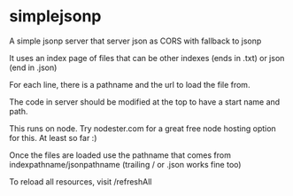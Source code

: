 simplejsonp
===========

A simple jsonp server that server json as CORS with fallback to jsonp

It uses an index page of files that can be other indexes (ends in .txt) or json (end in .json)

For each line, there is a pathname and the url to load the file from. 

The code in server should be modified at the top to have a start name and path. 

This runs on node. Try nodester.com for a great free node hosting option for this. At least so far :)

Once the files are loaded use the pathname that comes from indexpathname/jsonpathname  (trailing / or .json works fine too)

To reload all resources, visit /refreshAll

